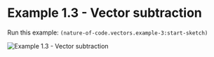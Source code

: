 # Example 1.3 - Vector subtraction

Run this example: `(nature-of-code.vectors.example-3:start-sketch)`

![Example 1.3 - Vector
subtraction](/screenshots/Example%201.3%20-%20Vector%20subtraction.gif)
